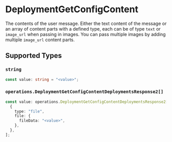 # DeploymentGetConfigContent

The contents of the user message. Either the text content of the message or an array of content parts with a defined type, each can be of type `text` or `image_url` when passing in images. You can pass multiple images by adding multiple `image_url` content parts. 


## Supported Types

### `string`

```typescript
const value: string = "<value>";
```

### `operations.DeploymentGetConfigContentDeploymentsResponse2[]`

```typescript
const value: operations.DeploymentGetConfigContentDeploymentsResponse2[] = [
  {
    type: "file",
    file: {
      fileData: "<value>",
    },
  },
];
```

